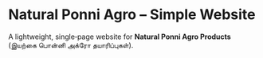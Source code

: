 # Natural Ponni Agro – Simple Website

A lightweight, single‑page website for **Natural Ponni Agro Products** (இயற்கை பொன்னி அக்‌ரோ தயாரிப்புகள்).